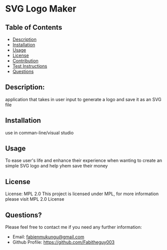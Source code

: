 # SVG Logo Maker
  
  ## Table of Contents
- [Description](#description)
- [Installation](#installation)
- [Usage](#usage)
- [License](#license)
- [Contribution](#contribution)
- [Test Instructions](#test-instructions)
- [Questions](#questions)

## Description:
application that takes in user input to generate a logo and save it as an SVG file
## Installation
use in comman-line/visual studio
## Usage
To ease user's life and enhance their experience when wanting to create an simple SVG logo and help yhem save their money 
## License
License: MPL 2.0
This project is licensed under MPL, for more information please visit MPL 2.0 License

## Questions? 
Please feel free to contact me if you need any further information:
* Email: fabienmukungu@gmail.com
* Github Profile: https://github.com/Fabitheguy003
